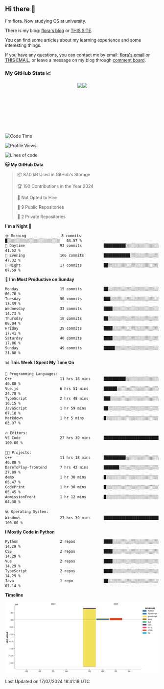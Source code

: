 ## Hi there 👋

I'm flora. Now studying CS at university. 

There is my blog: [flora's blog](https://florae006.github.io/) or [THIS SITE](https://dodolalorc.cn/). 

You can find some articles about my learning experience and some interesting things.

If you have any questions, you can contact me by email: [flora's email](mailto:chenflora124@gmail.com) or [THIS EMAIL](mailto:flora_chen2021@163.com), or leave a message on my blog through [comment board](https://florae006.github.io/comments/).

### My GitHub Stats 📈
<div style="display:flex;flex-direction:row;justify-content:center;">
  <img height="150" class="img" src="https://github-readme-stats.vercel.app/api?username=Florae006&count_private=true&show_icons=true&theme=graywhite&show_owner=true" />
  <img height="150" class="img" src="https://github-readme-stats.vercel.app/api/top-langs/?username=Florae006&layout=compact&theme=graywhite" />
</div>

<!--START_SECTION:waka-->
![Code Time](http://img.shields.io/badge/Code%20Time-51%20hrs%2023%20mins-blue)

![Profile Views](http://img.shields.io/badge/Profile%20Views-64-blue)

![Lines of code](https://img.shields.io/badge/From%20Hello%20World%20I%27ve%20Written-1.1%20million%20lines%20of%20code-blue)

**🐱 My GitHub Data** 

> 📦 87.0 kB Used in GitHub's Storage 
 > 
> 🏆 190 Contributions in the Year 2024
 > 
> 🚫 Not Opted to Hire
 > 
> 📜 9 Public Repositories 
 > 
> 🔑 2 Private Repositories 
 > 
**I'm a Night 🦉** 

```text
🌞 Morning                8 commits           █░░░░░░░░░░░░░░░░░░░░░░░░   03.57 % 
🌆 Daytime                93 commits          ██████████░░░░░░░░░░░░░░░   41.52 % 
🌃 Evening                106 commits         ████████████░░░░░░░░░░░░░   47.32 % 
🌙 Night                  17 commits          ██░░░░░░░░░░░░░░░░░░░░░░░   07.59 % 
```
📅 **I'm Most Productive on Sunday** 

```text
Monday                   15 commits          ██░░░░░░░░░░░░░░░░░░░░░░░   06.70 % 
Tuesday                  30 commits          ███░░░░░░░░░░░░░░░░░░░░░░   13.39 % 
Wednesday                33 commits          ████░░░░░░░░░░░░░░░░░░░░░   14.73 % 
Thursday                 18 commits          ██░░░░░░░░░░░░░░░░░░░░░░░   08.04 % 
Friday                   39 commits          ████░░░░░░░░░░░░░░░░░░░░░   17.41 % 
Saturday                 40 commits          ████░░░░░░░░░░░░░░░░░░░░░   17.86 % 
Sunday                   49 commits          █████░░░░░░░░░░░░░░░░░░░░   21.88 % 
```


📊 **This Week I Spent My Time On** 

```text
💬 Programming Languages: 
C++                      11 hrs 18 mins      ██████████░░░░░░░░░░░░░░░   40.88 % 
Vue.js                   6 hrs 51 mins       ██████░░░░░░░░░░░░░░░░░░░   24.78 % 
TypeScript               2 hrs 48 mins       ███░░░░░░░░░░░░░░░░░░░░░░   10.15 % 
JavaScript               1 hr 59 mins        ██░░░░░░░░░░░░░░░░░░░░░░░   07.18 % 
Markdown                 1 hr 5 mins         █░░░░░░░░░░░░░░░░░░░░░░░░   03.97 % 

🔥 Editors: 
VS Code                  27 hrs 39 mins      █████████████████████████   100.00 % 

🐱‍💻 Projects: 
c++                      11 hrs 18 mins      ██████████░░░░░░░░░░░░░░░   40.88 % 
DareToPlay-frontend      7 hrs 42 mins       ███████░░░░░░░░░░░░░░░░░░   27.89 % 
demo                     1 hr 30 mins        █░░░░░░░░░░░░░░░░░░░░░░░░   05.47 % 
CodePrint                1 hr 30 mins        █░░░░░░░░░░░░░░░░░░░░░░░░   05.45 % 
AdmissionFront           1 hr 12 mins        █░░░░░░░░░░░░░░░░░░░░░░░░   04.38 % 

💻 Operating System: 
Windows                  27 hrs 39 mins      █████████████████████████   100.00 % 
```

**I Mostly Code in Python** 

```text
Python                   2 repos             ████░░░░░░░░░░░░░░░░░░░░░   14.29 % 
CSS                      2 repos             ████░░░░░░░░░░░░░░░░░░░░░   14.29 % 
Vue                      2 repos             ████░░░░░░░░░░░░░░░░░░░░░   14.29 % 
TypeScript               2 repos             ████░░░░░░░░░░░░░░░░░░░░░   14.29 % 
Java                     1 repo              ██░░░░░░░░░░░░░░░░░░░░░░░   07.14 % 
```



**Timeline**

![Lines of Code chart](https://raw.githubusercontent.com/Florae006/Florae006/main/assets/bar_graph.png)


 Last Updated on 17/07/2024 18:41:19 UTC
<!--END_SECTION:waka-->

<!--
**Florae006/Florae006** is a ✨ _special_ ✨ repository because its `README.md` (this file) appears on your GitHub profile.

Here are some ideas to get you started:

- 🔭 I’m currently working on ...
- 🌱 I’m currently learning ...
- 👯 I’m looking to collaborate on ...
- 🤔 I’m looking for help with ...
- 💬 Ask me about ...
- 📫 How to reach me: ...
- 😄 Pronouns: ...
- ⚡ Fun fact: ...
  -->
